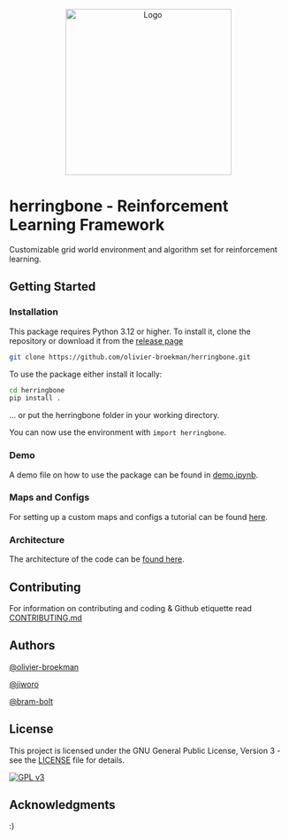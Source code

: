 <div align="center">
<p><img src="https://i.imgur.com/gkM0qIe.png" alt="Logo" width="300"></p>
</div>

# herringbone - Reinforcement Learning Framework


Customizable grid world environment and algorithm set for reinforcement learning.


## Getting Started

### Installation

This package requires Python 3.12 or higher. To install it, clone the repository or download it from the [release page](../../releases)

```bash
git clone https://github.com/olivier-broekman/herringbone.git
```

To use the package either install it locally: 

```bash
cd herringbone
pip install .
```

... or put the herringbone folder in your working directory.

You can now use the environment with `import herringbone`. 

### Demo
A demo file on how to use the package can be found in [demo.ipynb](demo.ipynb).

### Maps and Configs
For setting up a custom maps and configs a tutorial can be found [here](docs/customization.md).

### Architecture
The architecture of the code can be [found here](docs/architecture.md).


## Contributing

For information on contributing and coding & Github etiquette read [CONTRIBUTING.md](docs/CONTRIBUTING.md) 

## Authors

[@olivier-broekman](https://github.com/OlivierBroekman)

[@jiworo](https://github.com/jiworo)

[@bram-bolt](https://github.com/Bram-Bolt)

## License

This project is licensed under the GNU General Public License, Version 3 - see the [LICENSE](LICENSE) file for details.

[![GPL v3](https://img.shields.io/badge/license-GPL%20v3-blue.svg)](https://www.gnu.org/licenses/gpl-3.0)

## Acknowledgments
:) 
